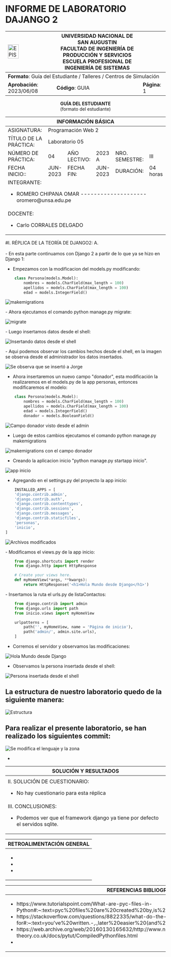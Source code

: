 # INFORME DE LABORATORIO DAJANGO 2
<div align="center">
<table>
    <theader>
        <tr>
            <td><img src="https://github.com/rescobedoq/pw2/blob/main/epis.png?raw=true" alt="EPIS" style="width:50%; height:auto"/></td>
            <th>
                <span style="font-weight:bold;">UNIVERSIDAD NACIONAL DE SAN AUGUSTIN</span><br />
                <span style="font-weight:bold;">FACULTAD DE INGENIERÍA DE PRODUCCIÓN Y SERVICIOS</span><br />
                <span style="font-weight:bold;">ESCUELA PROFESIONAL DE INGENIERÍA DE SISTEMAS</span>
            </th>
                  </tr>
    </theader>
    <tbody>
        <tr><td colspan="3"><span style="font-weight:bold;">Formato</span>: Guía del Estudiante / Talleres / Centros de Simulación</td></tr>
        <tr><td><span style="font-weight:bold;">Aprobación</span>:  2023/06/08</td><td><span style="font-weight:bold;">Código</span>: GUIA</td><td><span style="font-weight:bold;">Página</span>: 1</td></tr>
    </tbody>
</table>
</div>

<div align="center">
<span style="font-weight:bold;">GUÍA DEL ESTUDIANTE</span><br />
<span>(formato del estudiante)</span>
</div>


<table>
<theader>
<tr><th colspan="6">INFORMACIÓN BÁSICA</th></tr>
</theader>
<tbody>
<tr><td>ASIGNATURA:</td><td colspan="5">Programación Web 2</td></tr>
<tr><td>TÍTULO DE LA PRÁCTICA:</td><td colspan="5">Laboratorio 05</td></tr>
<tr>
<td>NÚMERO DE PRÁCTICA:</td><td>04</td><td>AÑO LECTIVO:</td><td>2023 A</td><td>NRO. SEMESTRE:</td><td>III</td>
</tr>
<tr>
<td>FECHA INICIO::</td><td>JUN-2023</td><td>FECHA FIN:</td><td>JUN-2023</td><td>DURACIÓN:</td><td>04 horas</td>
</tr>
<tr><td colspan="6">INTEGRANTE:
<ul>
<li>ROMERO CHIPANA OMAR -------------------- oromero@unsa.edu.pe</li>
</ul>
</td>
</<tr>
<tr><td colspan="6">DOCENTE:
<ul>
<li>Carlo CORRALES DELGADO</li>
</ul>
</td>
</<tr>
</tdbody>
</table>




<table>
<theader>
<tr><th colspan="6">SOLUCIÓN Y RESULTADOS</th></tr>
</theader>
<tbody>
</tr>
<tr><td colspan="6">
<tr>
#I. RÉPLICA DE LA TEORÍA DE DJANGO2:
A. <br><br>
-   En esta parte continuamos con Django 2 a partir de lo que ya se 
hizo en Django 1:

- Empezamos con la modificacion del models.py modificando:
    
```python
    class Persona(models.Model):
        nombres = models.CharField(max_length = 100)
        apellidos = models.CharField(max_length = 100)
        edad = models.IntegerField()
```

![makemigrations](imagenes_django2/makemigrations1.png)

</tr>
<tr>
-   Ahora ejecutamos el comando python manage.py migrate:

![migrate](imagenes_django2/migrate1.png)


</tr><tr>
-   Luego insertamos datos desde el shell:

![Insertando datos desde el shell](imagenes_django2/insertando_shell.png)

</tr><tr>
-   Aqui podemos observar los cambios hechos desde el shell, en la imagen se 
observa desde el administrador los datos insertados.

![Se observa que se insertó a Jorge](imagenes_django2/jorge_admin.png)
</tr><tr>

-   Ahora insertaremos un nuevo campo "donador", esta modificación la realizaremos
 en el models.py de la app personas, entonces modificaremos el modelo:

```python
    class Persona(models.Model):
        nombres = models.CharField(max_length = 100)
        apellidos = models.CharField(max_length = 100)
        edad = models.IntegerField()
        donador = models.BooleanField()
```

![Campo donador visto desde el admin](imagenes_django2/donador.png)
</tr><tr>

-   Luego de estos cambios ejecutamos el comando python manage.py makemigrations

![makemigrations con el campo donador](imagenes_django2/makemigrations2.png)
</tr><tr>


-   Creando la aplicacion inicio "python manage.py startapp inicio".

![app inicio](imagenes_django2/inicio_app.png)
</tr><tr>


-   Agregando en el settings.py del proyecto la app inicio:

```python
    INSTALLED_APPS = [
    'django.contrib.admin',
    'django.contrib.auth',
    'django.contrib.contenttypes',
    'django.contrib.sessions',
    'django.contrib.messages',
    'django.contrib.staticfiles',
    'personas',
    'inicio',
]
```

![Archivos modificados](imagenes/makemigrations_migrate.png)

</tr><tr>
-   Modificamos el views.py de la app inicio:

```python
    from django.shortcuts import render
    from django.http import HttpResponse

    # Create your views here.
    def myHomeView(*args, **kwargs):
        return HttpResponse('<h1>Hola Mundo desde Django</h1>')
```

</tr><tr>
-   Insertamos la ruta el urls.py de listaContactos:

```python
    from django.contrib import admin
    from django.urls import path
    from inicio.views import myHomeView

    urlpatterns = [
        path('', myHomeView, name = 'Página de inicio'),
        path('admin/', admin.site.urls),
    ]
```

</tr><tr>

-   Corremos el servidor y observamos las modificaciones:

![Hola Mundo desde Django](imagenes_django2/Hola_mundo.png)

</tr><tr>








-   Observamos la persona insertada desde el shell:

![Persona insertada desde el shell](imagenes/Persona_insertada.png)

</tr><tr>

## La estructura de nuestro laboratorio quedo de la siguiente manera:<br>

![Estructura](imagenes/estructura.png)

</tr><tr>

## Para realizar el presente laboratorio, se han realizado los siguientes commit:<br>
</td><tr>

![Se modifica el lenguaje y la zona](imagenes/commits.png)

</tr><tr>

-  



<tr><td colspan="6">II. SOLUCIÓN DE CUESTIONARIO: <br>

-   No hay cuestionario para esta réplica 


</tr>
</tr>
<tr><td colspan="6">III. CONCLUSIONES:

-   Podemos ver que el framework django ya tiene por defecto el servidos sqlite. 
</tr>

</tdbody>
</table>


<table>
<theader>
<tr><th colspan="6">RETROALIMENTACIÓN GENERAL</th></tr>
</theader>
<tbody>
</tr>
<tr><td colspan="6">
<ul>
<li><a </a></li>
<li><a </a></li>
<li><a </a></li>
</ul>
</td>
</<tr>
</tdbody>
</table>


<table>
<theader>
<tr><th colspan="6">REFERENCIAS BIBLIOGRÁFICAS</th></tr>
</theader>
<tbody>
</tr>
<tr><td colspan="6">
<ul>
<li>https://www.tutorialspoint.com/What-are-pyc-files-in-Python#:~:text=pyc%20files%20are%20created%20by,is%20newer%20than%20the%20corresponding%20.</li>
<li>https://stackoverflow.com/questions/8822335/what-do-the-python-file-extensions-pyc-pyd-pyo-stand-for#:~:text=you've%20written.-,.,later%20easier%20(and%20faster).
</li>
<li>https://web.archive.org/web/20160130165632/http://www.network-theory.co.uk/docs/pytut/CompiledPythonfiles.html
</li>

<li></li>
</ul>
</td>
</<tr>
</tdbody>
</table>



